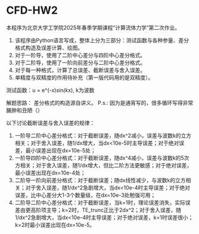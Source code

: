 # CFD-HW2

本程序为北京大学工学院2025年春季学期课程“计算流体力学”第二次作业。

1. 该程序由Python语言写成，整体上分为三部分：测试函数与各种参量、差分格式构造及误差计算、绘图。
2. 对于一阶导，使用了二阶中心差分与四阶中心差分格式。
3. 对于二阶导，使用了一阶向前差分与二阶中心差分格式。
4. 对于每一种格式，计算了总误差、截断误差与舍入误差。
5. 单精度与双精度的作用待补充（第一版代码用的是双精度）。

测试函数：u = e^(-x)*sin(k*x), k为波数

解题思路：
差分格式的构造源自讲义。
P.s.: 因为是通宵写的，很多循环写得非常臃肿和丑陋（）


以下讨论截断误差与舍入误差的规律：
1. 一阶导二阶中心差分格式：对于截断误差，随dx^2减小，误差与波数k的立方相关；对于舍入误差，随1/dx增大，当dx<10e-5时主导误差；对于绝对误差，最小误差出现在dx=10e-5处；
2. 一阶导四阶中心差分格式：对于截断误差，随dx^4减小，误差与波数k的5次方相关；对于舍入误差，随1/dx增大，但比二阶方法更敏感；对于绝对误差，最小误差出现在dx=10e-4处；
3. 二阶导一阶向前差分格式：对于截断误差；随dx线性减少，与波数k的立方相关；对于舍入误差，随1/dx^2急剧增大，当dx<10e-4时主导误差；对于绝对误差，比中心差分大1-3个数量级，在dx=10e-3处勉强可用；
4. 二阶导二阶中心差分格式：对于截断误差，当k=1时，理论误差消失，实际误差由更高阶项主导；k=2时，TE_trunc正比于2dx^2；对于舍入误差，随1/dx^2急剧增大，当dx<10e-4时主导误差；对于绝对误差，k=1时误差很小；k=2时最小误差出现在dx=10e-5。
